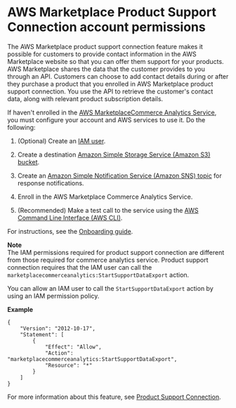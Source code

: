 # AWS Marketplace Product Support Connection account permissions<a name="set-aws-iam-psc-permissions"></a>

 The AWS Marketplace product support connection feature makes it possible for customers to provide contact information in the AWS Marketplace website so that you can offer them support for your products\. AWS Marketplace shares the data that the customer provides to you through an API\. Customers can choose to add contact details during or after they purchase a product that you enrolled in AWS Marketplace product support connection\. You use the API to retrieve the customer's contact data, along with relevant product subscription details\.

 If haven't enrolled in the [AWS MarketplaceCommerce Analytics Service](commerce-analytics-service.md), you must configure your account and AWS services to use it\. Do the following: 

1.  \(Optional\) Create an [IAM user](https://docs.aws.amazon.com/IAM/latest/UserGuide/id_users_create.html)\. 

1.  Create a destination [Amazon Simple Storage Service \(Amazon S3\) bucket](https://docs.aws.amazon.com/AmazonS3/latest/dev/UsingBucket.html#create-bucket-intro)\. 

1.  Create an [Amazon Simple Notification Service \(Amazon SNS\) topic](https://docs.aws.amazon.com/sns/latest/dg/sns-tutorial-create-topic.html) for response notifications\. 

1.  Enroll in the AWS Marketplace Commerce Analytics Service\. 

1.  \(Recommended\) Make a test call to the service using the [AWS Command Line Interface \(AWS CLI\)](https://aws.amazon.com/cli/)\. 

For instructions, see the [Onboarding guide](commerce-analytics-service.md#on-boarding-guide)\. 

**Note**  
The IAM permissions required for product support connection are different from those required for commerce analytics service\. Product support connection requires that the IAM user can call the `marketplacecommerceanalytics:StartSupportDataExport` action\.

You can allow an IAM user to call the `StartSupportDataExport` action by using an IAM permission policy\.

**Example**  

```
{
    "Version": "2012-10-17",
    "Statement": [
        {
            "Effect": "Allow",
            "Action": "marketplacecommerceanalytics:StartSupportDataExport",
            "Resource": "*"
        }
    ]
}
```

For more information about this feature, see [Product Support Connection](product-support-connection.md)\.